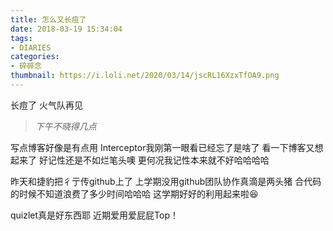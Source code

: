 ```yaml
---
title: 怎么又长痘了
date: 2018-03-19 15:34:04
tags: 
- DIARIES
categories: 
- 碎碎念
thumbnail: https://i.loli.net/2020/03/14/jscRL16XzxTfOA9.png
---
```

长痘了
火气队再见
<!--more-->

>*下午不晓得几点*

写点博客好像是有点用
Interceptor我刚第一眼看已经忘了是啥了
看一下博客又想起来了
好记性还是不如烂笔头噢
更何况我记性本来就不好哈哈哈哈

昨天和捷豹把彳亍传github上了
上学期没用github团队协作真滴是两头猪
合代码的时候不知道浪费了多少时间哈哈哈
这学期好好的利用起来啦😆

quizlet真是好东西耶
近期爱用爱屁屁Top！


